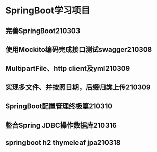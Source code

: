 # SpringBoot学习项目

## 完善SpringBoot210303

## 使用Mockito编码完成接口测试swagger210308

##  MultipartFile、http client及yml210309

## 实现多文件、并按照日期，后缀归类上传210309

## SpringBoot配置管理终极篇210310

## 整合Spring JDBC操作数据库210316

## springboot h2 thymeleaf jpa210318

